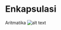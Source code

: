 # Enkapsulasi
Aritmatika
![alt text](https://raw.githubusercontent.com/akuian/Enkapsulasi/blob/master/Aritmatika.JPG)
